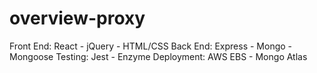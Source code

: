 # overview-proxy

  Front End:  React - jQuery - HTML/CSS
  Back End:   Express - Mongo - Mongoose
  Testing:    Jest - Enzyme
  Deployment: AWS EBS - Mongo Atlas
